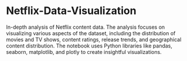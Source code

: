 # Netflix-Data-Visualization
In-depth analysis of Netflix content data. The analysis focuses on visualizing various aspects of the dataset, including the distribution of movies and TV shows, content ratings, release trends, and geographical content distribution. The notebook uses Python libraries like pandas, seaborn, matplotlib, and plotly to create insightful visualizations.

